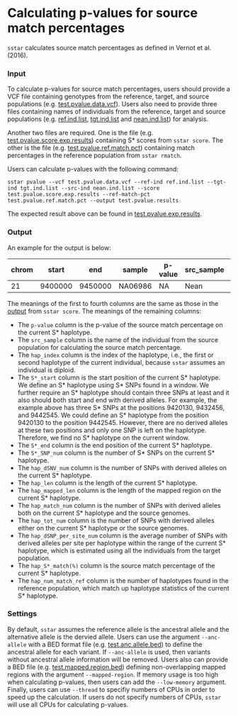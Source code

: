 # Calculating p-values for source match percentages

`sstar` calculates source match percentages as defined in Vernot et al. (2016).

### Input

To calculate p-values for source match percentages, users should provide a VCF file containing genotypes from the reference, target, and source populations (e.g. [test.pvalue.data.vcf](https://github.com/xin-huang/sstar/blob/main/tests/data/test.cal.pvalue.ref.data.vcf)). Users also need to provide three files containing names of individuals from the reference, target and source populations (e.g. [ref.ind.list](https://github.com/xin-huang/sstar/blob/main/examples/data/ind_list/ref.ind.list), [tgt.ind.list](https://github.com/xin-huang/sstar/blob/main/examples/data/ind_list/tgt.ind.list) and [nean.ind.list](https://github.com/xin-huang/sstar/blob/main/examples/data/ind_list/nean.ind.list)) for analysis.

Another two files are required. One is the file (e.g. [test.pvalue.score.exp.results](https://github.com/xin-huang/sstar/blob/main/tests/results/test.pvalue.score.exp.results)) containing S* scores from `sstar score`. The other is the file (e.g. [test.pvalue.ref.match.pct](https://raw.githubusercontent.com/xin-huang/sstar/main/tests/data/test.pvalue.ref.match.pct)) containing match percentages in the reference population from `sstar rmatch`.

Users can calculate p-values with the following command:

	sstar pvalue --vcf test.pvalue.data.vcf --ref-ind ref.ind.list --tgt-ind tgt.ind.list --src-ind nean.ind.list --score test.pvalue.score.exp.results --ref-match-pct test.pvalue.ref.match.pct --output test.pvalue.results

The expected result above can be found in [test.pvalue.exp.results](https://github.com/xin-huang/sstar/blob/main/tests/results/test.pvalue.exp.results).

### Output

An example for the output is below:

| chrom | start | end | sample | p-value | src_sample | hap_index | S*_start | S*_end | S*_SNP_num | hap_dSNV_num | hap_len | hap_mapped_len | hap_match_num | hap_tot_num | hap_dSNP_per_site_num | hap_S*_match(%) | hap_num_match_ref |
| -  | -       | -       | -       | -  | -    | - | -       | -       | - | - | -     | -     | -   | - | -        | -   | - |
| 21 | 9400000 | 9450000 | NA06986 | NA | Nean | 2 | 9432456 | 9442545 | 2 | 7 | 10089 | 10000 | 0.0 | 7 | 0.428571 | 0.0 | 0 |

The meanings of the first to fourth columns are the same as those in the [output](https://sstar.readthedocs.io/en/latest/userguide/score/#output) from `sstar score`. The meanings of the remaining columns:

- The `p-value` column is the p-value of the source match percentage on the current S\* haplotype.
- The `src_sample` column is the name of the individual from the source population for calculating the source match percentage.
- The `hap_index` column is the index of the haplotype, i.e., the first or second haplotype of the current individual, because `sstar` assumes an individual is diploid.
- The `S*_start` column is the start position of the current S\* haplotype. We define an S\* haplotype using S\* SNPs found in a window. We further require an S\* haplotype should contain three SNPs at least and it also should both start and end with derived alleles. For example, the example above has three S\* SNPs at the positions 9420130, 9432456, and 9442545. We could define an S\* haplotype from the position 9420130 to the position 9442545. However, there are no derived alleles at these two positions and only one SNP is left on the haplotype. Therefore, we find no S\* haplotype on the current window. 
- The `S*_end` column is the end position of the current S\* haplotype.
- The `S*_SNP_num` column is the number of S\* SNPs on the current S\* haplotype.
- The `hap_dSNV_num` column is the number of SNPs with derived alleles on the current S\* haplotype.
- The `hap_len` column is the length of the current S\* haplotype.
- The `hap_mapped_len` column is the length of the mapped region on the current S\* haplotype.
- The `hap_match_num` column is the number of SNPs with derived alleles both on the current S\* haplotype and the source genomes.
- The `hap_tot_num` column is the number of SNPs with derived alleles either on the current S\* haplotype or the source genomes.
- The `hap_dSNP_per_site_num` column is the average number of SNPs with derived alleles per site per haplotype within the range of the current S\* haplotype, which is estimated using all the individuals from the target population.
- The `hap_S*_match(%)` column is the source match percentage of the current S\* haplotype.
- The `hap_num_match_ref` column is the number of haplotypes found in the reference population, which match up haplotype statistics of the current S\* haplotype.

### Settings

By default, `sstar` assumes the reference allele is the ancestral allele and the alternative allele is the dervied allele. Users can use the argument `--anc-allele` with a BED format file (e.g. [test.anc.allele.bed](https://github.com/xin-huang/sstar/blob/main/tests/data/test.anc.allele.bed)) to define the ancestral allele for each variant. If `--anc-allele` is used, then variants without ancestral allele information will be removed. Users also can provide a BED file (e.g. [test.mapped.region.bed](https://github.com/xin-huang/sstar/blob/main/tests/data/test.mapped.region.bed)) defining non-overlapping mapped regions with the argument `--mapped-region`. If memory usage is too high when calculating p-values, then users can add the `--low-memory` argument. Finally, users can use `--thread` to specifiy numbers of CPUs in order to speed up the calculation. If users do not specify numbers of CPUs, `sstar` will use all CPUs for calculating p-values.
